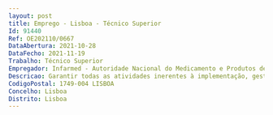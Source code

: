 ```yaml
--- 
layout: post
title: Emprego - Lisboa - Técnico Superior
Id: 91440
Ref: OE202110/0667
DataAbertura: 2021-10-28
DataFecho: 2021-11-19
Trabalho: Técnico Superior
Empregador: Infarmed - Autoridade Nacional do Medicamento e Produtos de Saúde, I.P.
Descricao: Garantir todas as atividades inerentes à implementação, gestão, manutenção e melhoria contínua do sistema de gestão.Definir e divulgar as ferramentas de gestão da qualidade, sensibilizando os colaboradores para a sua utilização Colaborar na avaliação do desempenho da atividade, da satisfação dos clientes e de outros dados relevantes para a atividade.
CodigoPostal: 1749-004 LISBOA
Concelho: Lisboa
Distrito: Lisboa
--- 
```

